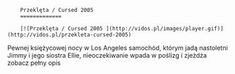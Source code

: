 
        Przeklęta / Cursed 2005 
        =============
        
        [![Przeklęta / Cursed 2005 ](http://vidos.pl/images/player.gif)](http://vidos.pl/przekleta-cursed-2005)
        
        
 Pewnej księżycowej nocy w Los Angeles samochód, którym jadą nastoletni Jimmy i jego siostra Ellie, nieoczekiwanie wpada w poślizg i zjeżdża zobacz pełny opis
    